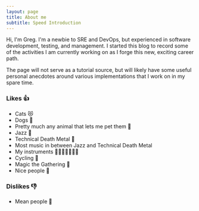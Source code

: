 ```yaml
---
layout: page
title: About me
subtitle: Speed Introduction
---
```


Hi, I'm Greg.  I'm a newbie to SRE and DevOps, but experienced in software
development, testing, and management.  I started this blog to record some of the activities I am currently working on as I forge this new, exciting career path.

The page will not serve as a tutorial source, but will likely have some useful personal anecdotes around various implementations that I work on in my spare time.  

### Likes 👍
- Cats 😻
- Dogs 🐩
- Pretty much any animal that lets me pet them 🐝
- Jazz 🎷
- Technical Death Metal 🤘
- Most music in between Jazz and Technical Death Metal
- My instruments 🎸🎸🎸🎸🎸🎸🎸
- Cycling 🚴
- Magic the Gathering 🐉
- Nice people 👋


### Dislikes 👎
- Mean people 🖕
